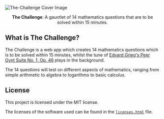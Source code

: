 ![The-Challenge Cover Image](https://user-images.githubusercontent.com/25820201/93889162-7493a980-fd1b-11ea-98d9-c6604751ab25.png)

<p align="center">
    <b>The Challenge</b>: A gauntlet of 14 mathematics questions that are to be solved within 15 minutes.
</p>

## What is The Challenge?
The Challenge is a web app which creates 14 mathematics questions which is to be solved within 15 minutes, whilst the tune of [Edvard Grieg's Peer Gynt Suite No. 1, Op. 46](https://en.wikipedia.org/wiki/Peer_Gynt_(Grieg)#Suite_No._1,_Op._46) plays in the background.

The 14 questions will test on different aspects of mathematics, ranging from simple arithmetic to algebra to logarithms to basic calculus.

## License
This project is licensed under the MIT license.

The licenses of the software used can be found in the [`licenses.html`](the_challenge/templates/index/licenses.html) file.
